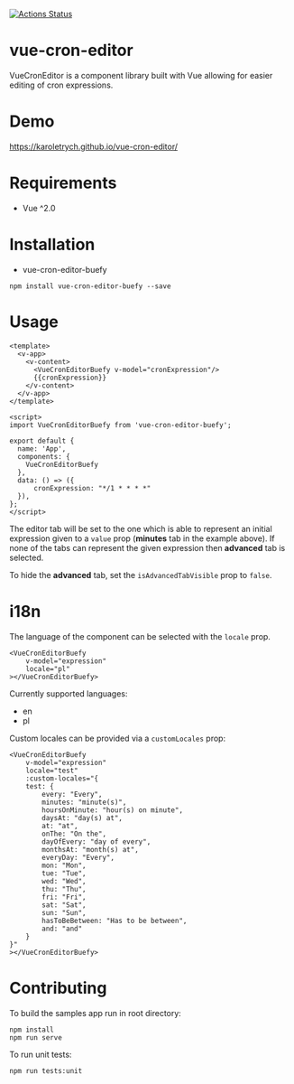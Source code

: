 [![Actions Status](https://github.com/karoletrych/vue-cron-editor/workflows/Node%20CI/badge.svg)](https://github.com/karoletrych/vue-cron-editor/actions)
# vue-cron-editor
VueCronEditor is a component library built with Vue allowing for easier editing of cron expressions.

# Demo
https://karoletrych.github.io/vue-cron-editor/

# Requirements
- Vue ^2.0

# Installation
- vue-cron-editor-buefy 
```
npm install vue-cron-editor-buefy --save
```

# Usage
```
<template>
  <v-app>
    <v-content>
      <VueCronEditorBuefy v-model="cronExpression"/>
      {{cronExpression}}
    </v-content>
  </v-app>
</template>

<script>
import VueCronEditorBuefy from 'vue-cron-editor-buefy';

export default {
  name: 'App',
  components: {
    VueCronEditorBuefy
  },
  data: () => ({
      cronExpression: "*/1 * * * *"
  }),
};
</script>
```
The editor tab will be set to the one which is able to represent an initial expression given to a ``value`` prop (**minutes** tab in the example above). 
If none of the tabs can represent the given expression then **advanced** tab is selected.

To hide the **advanced** tab, set the `isAdvancedTabVisible` prop to `false`.

# i18n
The language of the component can be selected with the ``locale`` prop.
```
<VueCronEditorBuefy
    v-model="expression"
    locale="pl"
></VueCronEditorBuefy>
```
Currently supported languages:
- en
- pl

Custom locales can be provided via a ``customLocales`` prop:
```
<VueCronEditorBuefy
    v-model="expression"
    locale="test"
    :custom-locales="{
    test: {
        every: "Every",
        minutes: "minute(s)",
        hoursOnMinute: "hour(s) on minute",
        daysAt: "day(s) at",
        at: "at",
        onThe: "On the",
        dayOfEvery: "day of every",
        monthsAt: "month(s) at",
        everyDay: "Every",
        mon: "Mon",
        tue: "Tue",
        wed: "Wed",
        thu: "Thu",
        fri: "Fri",
        sat: "Sat",
        sun: "Sun",
        hasToBeBetween: "Has to be between",
        and: "and"
    }
}"
></VueCronEditorBuefy>
```

# Contributing
To build the samples app run in root directory:
```
npm install
npm run serve
```

To run unit tests:
```
npm run tests:unit
```

